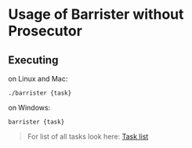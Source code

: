 # Usage of Barrister without Prosecutor
## Executing
on Linux and Mac:
```shell
./barrister {task}
```
on Windows:
```shell
barrister {task}
```
> For list of all tasks look here: [Task list](tasks/TASK_LIST.md)

